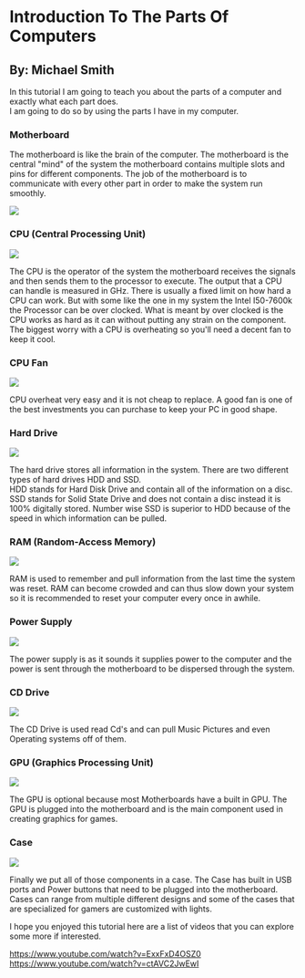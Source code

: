 # Introduction To The Parts Of Computers

## By: Michael Smith

In this tutorial I am going to teach you about the parts of a computer and exactly what each part does.  
I am going to do so by using the parts I have in my computer.  

### Motherboard 
The motherboard is like the brain of the computer.  The motherboard is the central "mind" of the system the motherboard contains multiple slots and pins for different components.  The job of the motherboard is to communicate with every other part in order to make the system run smoothly.  

![](https://github.com/msmith2777/Parts-Of-A-Computer-For-Entry-Level/blob/master/MB69BAS_157363_800x800.jpg) 


### CPU (Central Processing Unit)

![](https://github.com/msmith2777/Parts-Of-A-Computer-For-Entry-Level/blob/master/7700k-1-1280x1024.jpg)


The CPU is the operator of the system the motherboard receives the signals and then sends them to the processor to execute. The output that a CPU can handle is measured in GHz.  There is usually a fixed limit on how hard a CPU can work.  But with some like the one in my system the Intel I50-7600k the Processor can be over clocked.  What is meant by over clocked is the CPU works as hard as it can without putting any strain on the component.  The biggest worry with a CPU is overheating so you'll need a decent fan to keep it cool. 

### CPU Fan

![](https://github.com/msmith2777/Parts-Of-A-Computer-For-Entry-Level/blob/master/cpu%20fan.png)

CPU overheat very easy and it is not cheap to replace. A good fan is one of the best investments you can purchase to keep your PC in good shape.  

### Hard Drive 

![](https://github.com/msmith2777/Parts-Of-A-Computer-For-Entry-Level/blob/master/hard%20drive.png)

The hard drive stores all information in the system.  There are two different types of hard drives HDD and SSD.  
HDD stands for Hard Disk Drive and contain all of the information on a disc. SSD stands for Solid State Drive and does not contain a disc instead it is 100% digitally stored. Number wise SSD is superior to HDD because of the speed in which information can be pulled.  

### RAM (Random-Access Memory)

![](https://github.com/msmith2777/Parts-Of-A-Computer-For-Entry-Level/blob/master/BLS8G4D240FSE.jpg)

RAM is used to remember and pull information from the last time the system was reset.  RAM can become crowded and can thus slow down your system so it is recommended to reset your computer every once in awhile.  

### Power Supply

![](https://github.com/msmith2777/Parts-Of-A-Computer-For-Entry-Level/blob/master/untitled.png)

The power supply is as it sounds it supplies power to the computer and the power is sent through the motherboard to be dispersed through the system.  

### CD Drive 

![](https://github.com/msmith2777/Parts-Of-A-Computer-For-Entry-Level/blob/master/cd%20drive.png)

The CD Drive is used read Cd's and can pull Music Pictures and even Operating systems off of them.  

### GPU (Graphics Processing Unit) 

![](https://github.com/msmith2777/Parts-Of-A-Computer-For-Entry-Level/blob/master/51zxzvcu-WL.jpg)

The GPU is optional because most Motherboards have a built in GPU. The GPU is plugged into the motherboard and is the main component used in creating graphics for games.  

### Case

![](https://github.com/msmith2777/Parts-Of-A-Computer-For-Entry-Level/blob/master/case.png)

Finally we put all of those components in a case.  The Case has built in USB ports and Power buttons that need to be plugged into the motherboard. Cases can range from multiple different designs and some of the cases that are specialized for gamers are customized with lights.  


I hope you enjoyed this tutorial here are a list of videos that you can explore some more if interested.  

<https://www.youtube.com/watch?v=ExxFxD4OSZ0>
<https://www.youtube.com/watch?v=ctAVC2JwEwI>